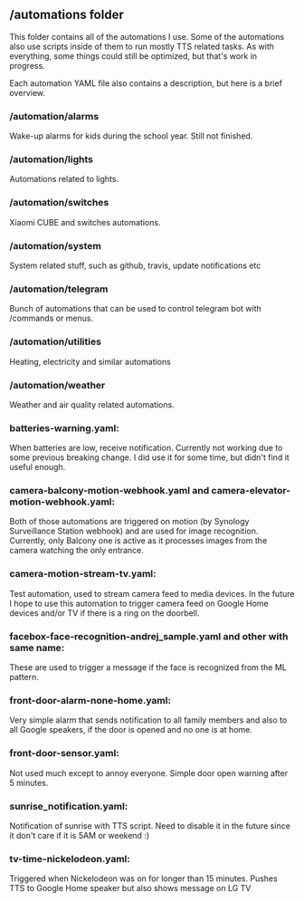 ## /automations folder
 
This folder contains all of the automations I use.
Some of the automations also use scripts inside of them to run mostly TTS related tasks.
As with everything, some things could still be optimized, but that's work in progress.
 
Each automation YAML file also contains a description, but here is a brief overview.
 
### /automation/alarms
Wake-up alarms for kids during the school year. Still not finished.
 
### /automation/lights
Automations related to lights.
 
### /automation/switches
Xiaomi CUBE and switches automations.
 
### /automation/system
System related stuff, such as github, travis, update notifications etc
 
### /automation/telegram
Bunch of automations that can be used to control telegram bot with /commands or menus.
 
### /automation/utilities
Heating, electricity and similar automations
### /automation/weather
Weather and air quality related automations.
 
### batteries-warning.yaml:
When batteries are low, receive notification. Currently not working due to some previous breaking change.
I did use it for some time, but didn't find it useful enough.
 
### camera-balcony-motion-webhook.yaml and camera-elevator-motion-webhook.yaml:
Both of those automations are triggered on motion (by Synology Surveillance Station webhook) and are used for image recognition.
Currently, only Balcony one is active as it processes images from the camera watching the only entrance.
 
### camera-motion-stream-tv.yaml:
Test automation, used to stream camera feed to media devices. 
In the future I hope to use this automation to trigger camera feed on Google Home devices and/or TV if there is a ring on the doorbell.
 
### facebox-face-recognition-andrej_sample.yaml and other with same name:
These are used to trigger a message if the face is recognized from the ML pattern.
 
### front-door-alarm-none-home.yaml:
Very simple alarm that sends notification to all family members and also to all Google speakers, if the door is opened and no one is at home.
 
### front-door-sensor.yaml:
Not used much except to annoy everyone. Simple door open warning after 5 minutes.
 
### sunrise_notification.yaml:
Notification of sunrise with TTS script. Need to disable it in the future since it don't care if it is 5AM or weekend :)
 
### tv-time-nickelodeon.yaml:
Triggered when Nickelodeon was on for longer than 15 minutes. Pushes TTS to Google Home speaker but also shows message on LG TV

